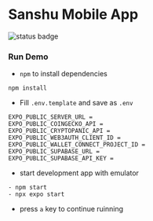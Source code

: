 # Sanshu Mobile App

![status badge](https://badgen.net/badge/status/in_dev/yellow)

### Run Demo

- `npm` to install dependencies
```shell
npm install
```
- Fill `.env.template` and save as `.env`
```shell
EXPO_PUBLIC_SERVER_URL = 
EXPO_PUBLIC_COINGECKO_API = 
EXPO_PUBLIC_CRYPTOPANIC_API =
EXPO_PUBLIC_WEB3AUTH_CLIENT_ID = 
EXPO_PUBLIC_WALLET_CONNECT_PROJECT_ID = 
EXPO_PUBLIC_SUPABASE_URL = 
EXPO_PUBLIC_SUPABASE_API_KEY = 
```
- start development app with emulator
```shell
- npm start
- npx expo start
```
- press `a` key to continue ruinning